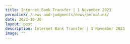 ```yaml
---
title: Internet Bank Transfer | 1 November 2023
permalink: /news-and-judgments/news/permalink/
date: 2023-10-30
layout: post
description: Internet Bank Transfer | 1 November 2023
image: ""
---
```

